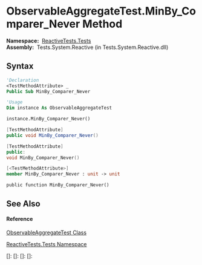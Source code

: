 # ObservableAggregateTest.MinBy\_Comparer\_Never Method

**Namespace:**  [ReactiveTests.Tests](ReactiveTests.Tests\ReactiveTests.Tests.md)  
**Assembly:**  Tests.System.Reactive (in Tests.System.Reactive.dll)

## Syntax

```vb
'Declaration
<TestMethodAttribute> _
Public Sub MinBy_Comparer_Never
```

```vb
'Usage
Dim instance As ObservableAggregateTest

instance.MinBy_Comparer_Never()
```

```csharp
[TestMethodAttribute]
public void MinBy_Comparer_Never()
```

```c++
[TestMethodAttribute]
public:
void MinBy_Comparer_Never()
```

```fsharp
[<TestMethodAttribute>]
member MinBy_Comparer_Never : unit -> unit 
```

```jscript
public function MinBy_Comparer_Never()
```

## See Also

#### Reference

[ObservableAggregateTest Class](ObservableAggregateTest\ObservableAggregateTest.md)

[ReactiveTests.Tests Namespace](ReactiveTests.Tests\ReactiveTests.Tests.md)

[]: 
[]: 
[]: 
[]: 